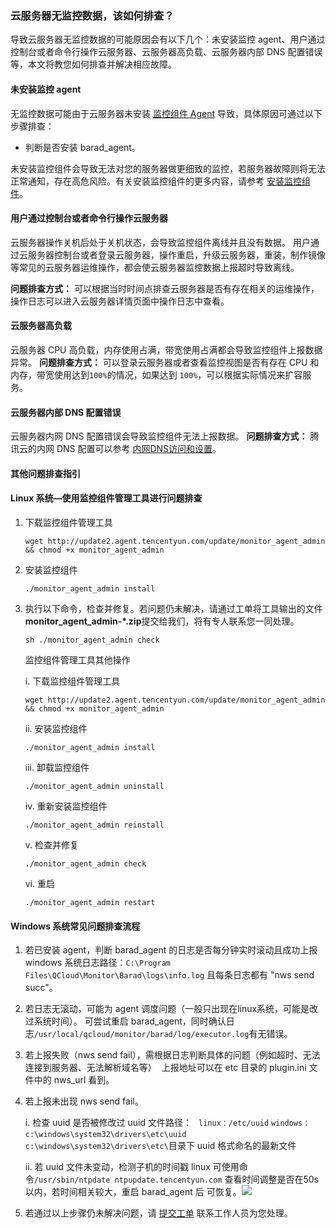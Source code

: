 ### 云服务器无监控数据，该如何排查？

导致云服务器无监控数据的可能原因会有以下几个：未安装监控 agent、用户通过控制台或者命令行操作云服务器、云服务器高负载、云服务器内部 DNS 配置错误等，本文将教您如何排查并解决相应故障。

#### 未安装监控 agent
无监控数据可能由于云服务器未安装 [监控组件 Agent](https://intl.cloud.tencent.com/document/product/248/6211) 导致，具体原因可通过以下步骤排查：
- 判断是否安装 barad_agent。

未安装监控组件会导致无法对您的服务器做更细致的监控，若服务器故障则将无法正常通知，存在高危风险。有关安装监控组件的更多内容，请参考 [安装监控组件](https://intl.cloud.tencent.com/document/product/248/6211)。

#### 用户通过控制台或者命令行操作云服务器
云服务器操作关机后处于关机状态，会导致监控组件离线并且没有数据。
用户通过云服务器控制台或者登录云服务器，操作重启，升级云服务器，重装，制作镜像等常见的云服务器运维操作，都会使云服务器监控数据上报超时导致离线。

**问题排查方式：** 可以根据当时时间点排查云服务器是否有存在相关的运维操作，操作日志可以进入云服务器详情页面中操作日志中查看。


#### 云服务器高负载
云服务器 CPU 高负载，内存使用占满，带宽使用占满都会导致监控组件上报数据异常。
**问题排查方式：** 可以登录云服务器或者查看监控视图是否有存在 CPU 和内存，带宽使用达到`100%`的情况，如果达到 `100%`，可以根据实际情况来扩容服务。

####  云服务器内部 DNS 配置错误
云服务器内网 DNS 配置错误会导致监控组件无法上报数据。
**问题排查方式：** 腾讯云的内网 DNS 配置可以参考 [内网DNS访问和设置](https://intl.cloud.tencent.com/document/product/213/5225)。

#### 其他问题排查指引

#### Linux 系统—使用监控组件管理工具进行问题排查

1. 下载监控组件管理工具
   ```
   wget http://update2.agent.tencentyun.com/update/monitor_agent_admin && chmod +x monitor_agent_admin
   ```
2. 安装监控组件
   ```
   ./monitor_agent_admin install
   ```
3. 执行以下命令，检查并修复。若问题仍未解决，请通过工单将工具输出的文件**monitor_agent_admin-\*.zip**提交给我们，将有专人联系您一同处理。
   ```
   sh ./monitor_agent_admin check
   ```
     监控组件管理工具其他操作

     i. 下载监控组件管理工具
      ```
     wget http://update2.agent.tencentyun.com/update/monitor_agent_admin && chmod +x monitor_agent_admin
      ```
     ii. 安装监控组件
      ```
     ./monitor_agent_admin install
      ```
     iii. 卸载监控组件
     ```
     ./monitor_agent_admin uninstall
      ```
     iv. 重新安装监控组件
      ```
     ./monitor_agent_admin reinstall
     ```
     v. 检查并修复
     ```
     ./monitor_agent_admin check
     ```
     vi. 重启
     ```
     ./monitor_agent_admin restart
     ```


#### Windows 系统常见问题排查流程

1. 若已安装 agent，判断 barad_agent 的日志是否每分钟实时滚动且成功上报 
windows 系统日志路径：`C:\Program Files\QCloud\Monitor\Barad\logs\info.log`
且每条日志都有 "nws send succ"。
2. 若日志无滚动，可能为 agent 调度问题（一般只出现在linux系统，可能是改过系统时间）。
   可尝试重启 barad_agent，同时确认日志`/usr/local/qcloud/monitor/barad/log/executor.log`有无错误。
3. 若上报失败（nws send fail），需根据日志判断具体的问题（例如超时、无法连接到服务器、无法解析域名等） 
   上报地址可以在 etc 目录的 plugin.ini 文件中的 nws_url 看到。
4. 若上报未出现 nws send fail。

    i. 检查 uuid 是否被修改过
    uuid 文件路径：
    ` linux：/etc/uuid`
    `windows：c:\windows\system32\drivers\etc\uuid`
   ` c:\windows\system32\drivers\etc\`目录下 uuid 格式命名的最新文件
   
    ii. 若 uuid 文件未变动，检测子机的时间戳
    linux 可使用命令`/usr/sbin/ntpdate ntpupdate.tencentyun.com` 查看时间调整是否在50s以内，若时间相关较大，重启 barad_agent 后 可恢复。![](https://main.qcloudimg.com/raw/2be108329ee18a199ae1d5b28a571460.png)
5. 若通过以上步骤仍未解决问题，请 [提交工单](https://console.cloud.tencent.com/workorder/category) 联系工作人员为您处理。
